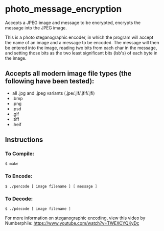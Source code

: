 # photo_message_encryption
Accepts a JPEG image and message to be encrypted, encrypts the message into the JPEG image.

This is a photo steganographic encoder, in which the program will accept the name of an image and a message to be encoded. The message will then be entered into the image, reading two bits from each char in the message, and setting those bits as the two least significant bits (lsb's) of each byte in the image.

## Accepts all modern image file types (the following have been tested):
  - all .jpg and .jpeg variants (.jpe/.jif/.jfif/.jfi)
  - .bmp
  - .png
  - .psd
  - .gif
  - .tiff
  - .heif
  
## Instructions
### To Compile:
  `$ make`
  
### To Encode:
  `$ ./pencode [ image filename ] [ message ]`
  
### To Decode:
  `$ ./pdecode [ image filename ]`



For more information on steganographic encoding, view this video by Numberphile: https://www.youtube.com/watch?v=TWEXCYQKyDc
